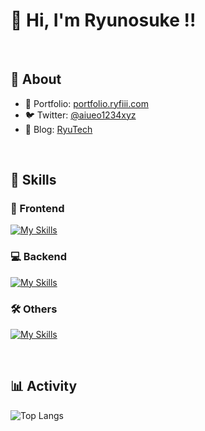 # 👋 Hi, I'm Ryunosuke !!

<br>

## 🌈 About
- 💼 Portfolio: [portfolio.ryfiii.com](https://portfolio.ryfiii.com/)
- 🐦 Twitter: [@aiueo1234xyz](https://x.com/aiueo1234xyz)
- 📝 Blog: [RyuTech](https://wp.ryfiii.com/)

<br>

## 🚀 Skills
### 🎨 Frontend
[![My Skills](https://skillicons.dev/icons?i=html,css,js,ts,vue,react,sass,tailwind&theme=light)](https://skillicons.dev)

### 💻 Backend
[![My Skills](https://skillicons.dev/icons?i=php,laravel,nodejs,express,mysql&theme=light)](https://skillicons.dev)

### 🛠 Others
[![My Skills](https://skillicons.dev/icons?i=git,github,vscode,windows&theme=light)](https://skillicons.dev)

<br>

## 📊 Activity
![Top Langs](https://github-readme-stats.vercel.app/api/top-langs/?username=ryfiiii&layout=compact&theme=tokyonight)
